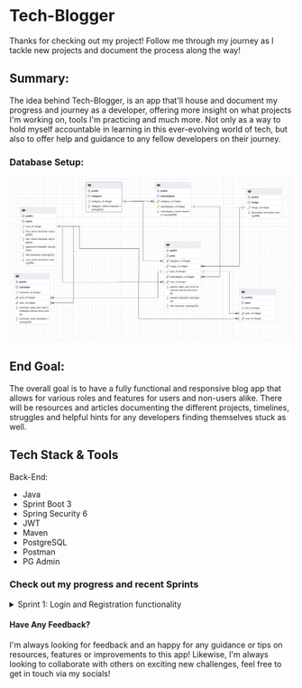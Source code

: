 # Tech-Blogger
Thanks for checking out my project! Follow me through my journey as I tackle new projects and document the process along the way!

## Summary: 
The idea behind Tech-Blogger, is an app that'll house and document my progress and journey as a developer, offering more insight on what projects I'm working on, tools I'm practicing and much more. Not only as a way to hold myself accountable in learning in this ever-evolving world of tech, but also to offer help and guidance to any fellow developers on their journey.
<br>
  ### Database Setup:
  ![Alt text](/images/tech_blogger_db_schema.png)

## End Goal:
The overall goal is to have a fully functional and responsive blog app that allows for various roles and features for users and non-users alike. There will be resources and articles documenting the different projects, timelines, struggles and helpful hints for any developers finding themselves stuck as well.

## Tech Stack & Tools
Back-End:
- Java
- Sprint Boot 3
- Spring Security 6
- JWT
- Maven
- PostgreSQL
- Postman
- PG Admin

### Check out my progress and recent Sprints

<details>
  <summary>Sprint 1: Login and Registration functionality</summary>
  <br>
  Goal: 
  
  The goal of this sprint was to implement a robust login component for the backend that will allow new users to register for an account as well as logging in. I also wanted to ensure the password and user data was being stored in a secure way.
  <br>
  <hr>
  User Stories:
  
  1. As a non-user, I should be able to register and create an account to access the user features(to be implemented in future sprint).
  2. As a registered user, I should be able to login to my account securely.
  <hr>
  Challenges: 
  
  Implementing the authentication filter was the most challenging part so far, as it's a delicate process and I needed to make sure I got the steps right in order to propery filter each request.
  <br>
  <hr>
  Timeline:
  
  To keep the project to a managable length, I wanted to give myself a 7 days to learn more about Spring Security and particularly about implementing Authorization and Authentication tehcniques when paired with Spring Security 6. 
  
  Sprint Start: 6/19/23
  
  Sprint Finish: TBD
  <br>
  <hr>
  Testing:

  Testing for this feature was conducted via Postman and endpoint testing.
  <br>
  <hr>
  Resources & Credits:

  Special thanks to Ali Bouali and Amigoscode for their helpful walkthroughs and resources on implementing this.
  Repo-Link: 
  
  https://github.com/ali-bouali/spring-boot-3-jwt-security
</details>


#### Have Any Feedback?
I'm always looking for feedback and an happy for any guidance or tips on resources, features or improvements to this app! Likewise, I'm always looking to collaborate with others on exciting new challenges, feel free to get in touch via my socials!

